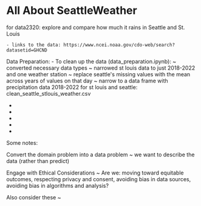 # All About SeattleWeather
for data2320: explore and compare how much it rains in Seattle and St. Louis
  
  
    - links to the data: https://www.ncei.noaa.gov/cdo-web/search?datasetid=GHCND


Data Preparation:
    - To clean up the data (data_preparation.ipynb):
      ~ converted necessary data types
      ~ narrowed st louis data to just 2018-2022 and one weather station
      ~ replace seattle's missing values with the mean across years of values on that day
      ~ narrow to a data frame with precipitation data 2018-2022 for st louis and seattle: clean_seattle_stlouis_weather.csv


*
*
*
*
*

Some notes:

Convert the domain problem into a data problem
  ~ we want to describe the data (rather than predict)
  
 Engage with Ethical Considerations
  ~ Are we: moving toward equitable outcomes, respecting privacy and consent, avoiding bias in data sources, avoiding bias in algorithms and analysis?
  
 Also consider these
  ~
